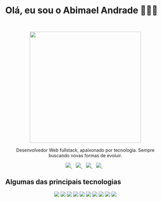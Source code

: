<h1>Olá, eu sou o Abimael Andrade 👨🏽‍💻</h1>

<br>
<p align='center'>
  <a href="#"><img src="https://github-readme-stats.vercel.app/api?username=abimaelandrade&show_icons=true&count_private=true&theme=dark" width="350"></a>
</p>
<p align="center">
    Desenvolvedor Web fullstack, apaixonado por tecnologia. Sempre buscando novas formas de evoluir. 
</p>

<p align='center'>
  <a href="https://wa.me/5599984186530?text=Olá!%20Abimael">
    <img src="https://img.shields.io/badge/WHATSAPP-%2325D366.svg?&style=for-the-badge&logo=whatsapp&logoColor=white" />    
  </a>&nbsp;&nbsp;
  <a href="https://www.linkedin.com/in/abimaelandrade/">
    <img src="https://img.shields.io/badge/linkedin-%230077B5.svg?&style=for-the-badge&logo=linkedin&logoColor=white" />
  </a>&nbsp;&nbsp;
  <a href="https://instagram.com/abimaelc.andrade">
    <img src="https://img.shields.io/badge/instagram-%23E4405F.svg?&style=for-the-badge&logo=instagram&logoColor=white" />        
  </a>&nbsp;&nbsp;
  <a href="mailto:abimaelc.andrade@gmail.com">
    <img src="https://img.shields.io/badge/gmail-D14836?&style=for-the-badge&logo=gmail&logoColor=white" />    
  </a>&nbsp;&nbsp;
</p>

<h2>Algumas das principais tecnologias</h2>

<p align="center">
    <img src="https://img.shields.io/badge/html5%20-%23E34F26.svg?&style=for-the-badge&logo=html5&logoColor=white" /> 
    <img src="https://img.shields.io/badge/css3%20-%231572B6.svg?&style=for-the-badge&logo=css3&logoColor=white" /> 
    <img src="https://img.shields.io/badge/tailwindcss%20-%2338B2AC.svg?&style=for-the-badge&logo=tailwind-css&logoColor=white" />
    <img src="https://img.shields.io/badge/javascript-%23F7DF1E.svg?&style=for-the-badge&logo=javascript&logoColor=black" />
    <img src="https://img.shields.io/badge/node.js%20-%2343853D.svg?&style=for-the-badge&logo=node.js&logoColor=white" /> 
    <img src="https://img.shields.io/badge/typescript%20-%23007ACC.svg?&style=for-the-badge&logo=typescript&logoColor=white" /> 
    <img src="https://img.shields.io/badge/express.js%20-%23404d59.svg?&style=for-the-badge" /> 
    <img src="https://img.shields.io/badge/react%20-%2320232a.svg?&style=for-the-badge&logo=react&logoColor=%2361DAFB" /> 
    <img src="https://img.shields.io/badge/redux%20-%23593d88.svg?&style=for-the-badge&logo=redux&logoColor=white" /> 
    <img src="https://img.shields.io/badge/styled_components%20-DB7093.svg?&style=for-the-badge&logo=styled-components&logoColor=white" /> 
    
</p>

